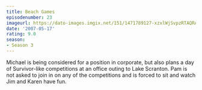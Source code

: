 ```yaml
---
title: Beach Games
episodenumber: 23
imageurl: https://dato-images.imgix.net/151/1471789127-xzxlWjSvpzRTAQRAv05uIw73nKF.jpg?ixlib=rb-1.1.0&ch=DPR%2CWidth&auto=compress%2Cformat
date: '2007-05-17'
rating: 9.0
season:
- Season 3
---
```


Michael is being considered for a position in corporate, but also plans a day of Survivor</i>-like competitions at an office outing to Lake Scranton. Pam is not asked to join in on any of the competitions and is forced to sit and watch Jim and Karen have fun.